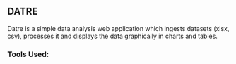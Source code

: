 ## **DATRE**

Datre is a simple data analysis web application which ingests datasets (xlsx, csv), processes it and displays the data
graphically in charts and tables.

### **Tools Used:**